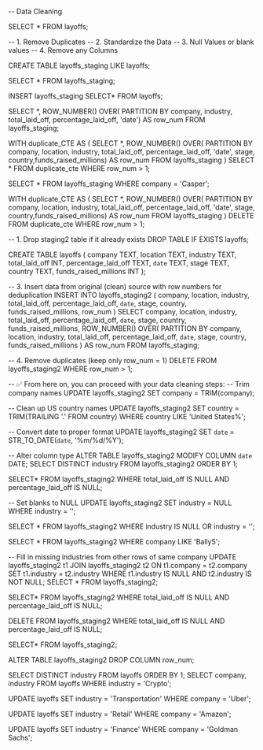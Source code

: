 -- Data Cleaning


SELECT * 
FROM layoffs;

-- 1. Remove Duplicates
-- 2. Standardize the Data
-- 3. Null Values or blank values
-- 4. Remove any Columns



CREATE TABLE layoffs_staging
LIKE layoffs;

SELECT *
FROM layoffs_staging; 

INSERT layoffs_staging
SELECT*
FROM layoffs;

SELECT *,
ROW_NUMBER() OVER(
PARTITION BY company, industry, total_laid_off, percentage_laid_off, 'date') AS row_num
FROM layoffs_staging;

WITH duplicate_CTE AS
(
SELECT *,
ROW_NUMBER() OVER(
PARTITION BY company, location,
industry, total_laid_off, percentage_laid_off, 'date', stage, 
country,funds_raised_millions) AS row_num
FROM layoffs_staging
)
SELECT * 
FROM duplicate_cte
WHERE row_num > 1;

SELECT *
FROM layoffs_staging
WHERE company = 'Casper';


WITH duplicate_CTE AS
(
SELECT *,
ROW_NUMBER() OVER(
PARTITION BY company, location,
industry, total_laid_off, percentage_laid_off, 'date', stage, 
country,funds_raised_millions) AS row_num
FROM layoffs_staging
)
DELETE  
FROM duplicate_cte
WHERE row_num > 1;

-- 1. Drop staging2 table if it already exists
DROP TABLE IF EXISTS layoffs;

CREATE TABLE layoffs (
  company TEXT,
  location TEXT,
  industry TEXT,
  total_laid_off INT,
  percentage_laid_off TEXT,
  `date` TEXT,
  stage TEXT,
  country TEXT,
  funds_raised_millions INT
);

-- 3. Insert data from original (clean) source with row numbers for deduplication
INSERT INTO layoffs_staging2 (
  company, location, industry, total_laid_off,
  percentage_laid_off, `date`, stage, country,
  funds_raised_millions, row_num
)
SELECT 
  company, location, industry, total_laid_off,
  percentage_laid_off, `date`, stage, country,
  funds_raised_millions,
  ROW_NUMBER() OVER(
    PARTITION BY company, location, industry, total_laid_off,
                 percentage_laid_off, `date`, stage, country, funds_raised_millions
  ) AS row_num
FROM layoffs_staging;

-- 4. Remove duplicates (keep only row_num = 1)
DELETE FROM layoffs_staging2
WHERE row_num > 1;


-- ✅ From here on, you can proceed with your data cleaning steps:
-- Trim company names
UPDATE layoffs_staging2
SET company = TRIM(company);

-- Clean up US country names
UPDATE layoffs_staging2 
SET country = TRIM(TRAILING '.' FROM country)
WHERE country LIKE 'United States%';

-- Convert date to proper format
UPDATE layoffs_staging2
SET `date` = STR_TO_DATE(`date`, '%m/%d/%Y');

-- Alter column type
ALTER TABLE layoffs_staging2
MODIFY COLUMN `date` DATE;
SELECT DISTINCT industry
FROM layoffs_staging2
ORDER BY 1;

SELECT* 
FROM layoffs_staging2
WHERE total_laid_off IS NULL
AND percentage_laid_off IS NULL;

-- Set blanks to NULL
UPDATE layoffs_staging2
SET industry = NULL
WHERE industry = '';

SELECT *
FROM layoffs_staging2
WHERE industry IS NULL
OR industry = '';

SELECT *
FROM layoffs_staging2
WHERE company LIKE 'Bally5';

-- Fill in missing industries from other rows of same company
UPDATE layoffs_staging2 t1
JOIN layoffs_staging2 t2
  ON t1.company = t2.company
SET t1.industry = t2.industry
WHERE t1.industry IS NULL 
  AND t2.industry IS NOT NULL;
SELECT *
FROM layoffs_staging2;


SELECT* 
FROM layoffs_staging2
WHERE total_laid_off IS NULL
AND percentage_laid_off IS NULL;


DELETE FROM layoffs_staging2
WHERE total_laid_off IS NULL
  AND percentage_laid_off IS NULL;

SELECT* 
FROM layoffs_staging2;

ALTER TABLE layoffs_staging2
DROP COLUMN row_num;

SELECT DISTINCT industry FROM layoffs ORDER BY 1;
SELECT company, industry FROM layoffs WHERE industry = 'Crypto';

UPDATE layoffs
SET industry = 'Transportation'
WHERE company = 'Uber';

UPDATE layoffs
SET industry = 'Retail'
WHERE company = 'Amazon';

UPDATE layoffs
SET industry = 'Finance'
WHERE company = 'Goldman Sachs';
